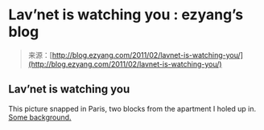 <!--yml
category: 未分类
date: 2024-07-01 18:17:59
-->

# Lav’net is watching you : ezyang’s blog

> 来源：[http://blog.ezyang.com/2011/02/lavnet-is-watching-you/](http://blog.ezyang.com/2011/02/lavnet-is-watching-you/)

## Lav’net is watching you

This picture snapped in Paris, two blocks from the apartment I holed up in. [Some background.](http://everything2.com/title/The+LarvNet+Story)